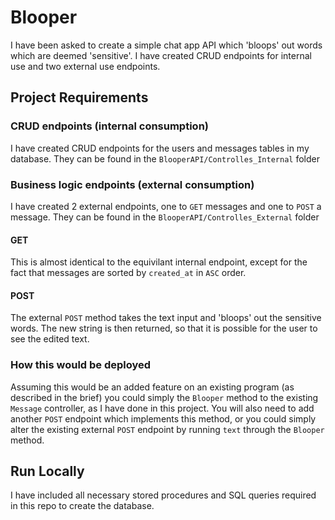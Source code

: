 
# Blooper

I have been asked to create a simple chat app API which 'bloops' out words which are deemed 'sensitive'. I have created CRUD endpoints for internal use and two external use endpoints.


## Project Requirements


### CRUD endpoints (internal consumption)

I have created CRUD endpoints for the users and messages tables in my database. They can be found in the `BlooperAPI/Controlles_Internal` folder

### Business logic endpoints (external consumption)

I have created 2 external endpoints, one to `GET` messages and one to `POST` a message. They can be found in the `BlooperAPI/Controlles_External` folder

#### GET

This is almost identical to the equivilant internal endpoint, except for the fact that messages are sorted by `created_at` in `ASC` order.

#### POST

The external `POST` method takes the text input and 'bloops' out the sensitive words. The new string is then returned, so that it is possible for the user to see the edited text.

### How this would be deployed

Assuming this would be an added feature on an existing program (as described in the brief) you could simply the `Blooper` method to the existing `Message` controller, as I have done in this project. You will also need to add another `POST` endpoint which implements this method, or you could simply alter the existing external `POST` endpoint by running `text` through the `Blooper` method.
## Run Locally

I have included all necessary stored procedures and SQL queries required in this repo to create the database.

